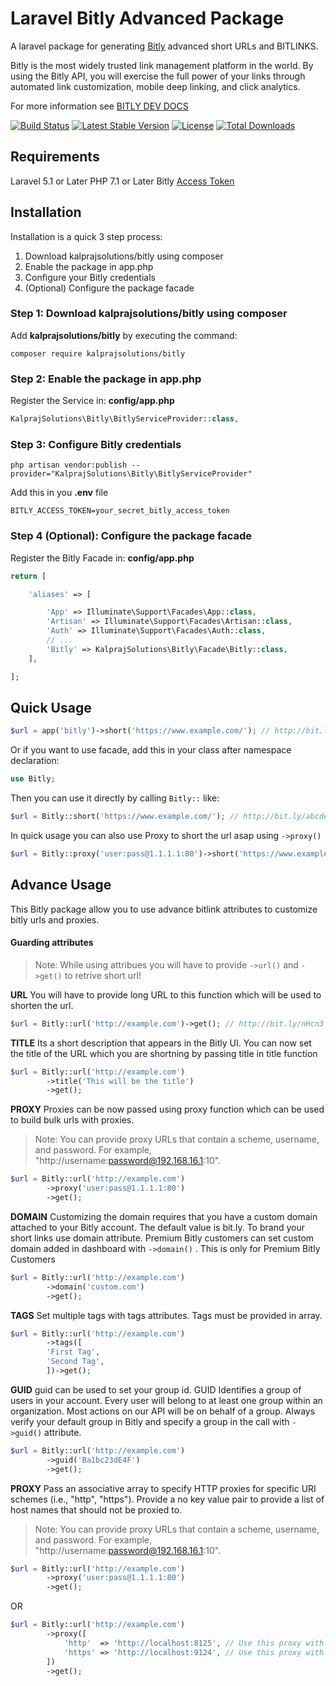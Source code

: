 # Laravel Bitly Advanced Package

A laravel package for generating [Bitly](https://bitly.com/) advanced short URLs and BITLINKS.

Bitly is the most widely trusted link management platform in the world. By using the Bitly API, you will exercise the full power of your links through automated link customization, mobile deep linking, and click analytics.

For more information see [BITLY DEV DOCS](https://dev.bitly.com/)

[![Build Status](https://github.com/Shivella/laravel-bitly/actions/workflows/tests.yml/badge.svg?branch=master)](https://github.com/Shivella/laravel-bitly/actions) [![Latest Stable Version](https://poser.pugx.org/shivella/laravel-bitly/v/stable)](https://packagist.org/packages/shivella/laravel-bitly) [![License](https://poser.pugx.org/shivella/laravel-bitly/license)](https://packagist.org/packages/shivella/laravel-bitly) [![Total Downloads](https://poser.pugx.org/shivella/laravel-bitly/downloads)](https://packagist.org/packages/shivella/laravel-bitly)

## Requirements

Laravel 5.1 or Later
PHP 7.1 or Later
Bitly [Access Token](https://app.bitly.com/settings/api/ "Access Token")

## Installation

Installation is a quick 3 step process:

1. Download kalprajsolutions/bitly using composer
2. Enable the package in app.php
3. Configure your Bitly credentials
4. (Optional) Configure the package facade

### Step 1: Download kalprajsolutions/bitly using composer

Add **kalprajsolutions/bitly** by executing the command:

```
composer require kalprajsolutions/bitly
```

### Step 2: Enable the package in app.php

Register the Service in: **config/app.php**

```php
KalprajSolutions\Bitly\BitlyServiceProvider::class,
```

### Step 3: Configure Bitly credentials

```
php artisan vendor:publish --provider="KalprajSolutions\Bitly\BitlyServiceProvider"
```

Add this in you **.env** file

```
BITLY_ACCESS_TOKEN=your_secret_bitly_access_token
```

### Step 4 (Optional): Configure the package facade

Register the Bitly Facade in: **config/app.php**

```php
return [

    'aliases' => [

        'App' => Illuminate\Support\Facades\App::class,
        'Artisan' => Illuminate\Support\Facades\Artisan::class,
        'Auth' => Illuminate\Support\Facades\Auth::class,
        // ...
        'Bitly' => KalprajSolutions\Bitly\Facade\Bitly::class,
    ],

];
```

## Quick Usage

```php
$url = app('bitly')->short('https://www.example.com/'); // http://bit.ly/abcdefg
```

Or if you want to use facade, add this in your class after namespace declaration:

```php
use Bitly;
```

Then you can use it directly by calling `Bitly::` like:

```php
$url = Bitly::short('https://www.example.com/'); // http://bit.ly/abcdefg
```

In quick usage you can also use Proxy to short the url asap using `->proxy()`

```php
$url = Bitly::proxy('user:pass@1.1.1.1:80')->short('https://www.example.com/'); // http://bit.ly/abcdefg
```

## Advance Usage

This Bitly package allow you to use advance bitlink attributes to customize bitly urls and proxies.

#### Guarding attributes

> Note: While using attribues you will have to provide `->url()` and `->get()` to retrive short url!

**URL**
You will have to provide long URL to this function which will be used to shorten the url.

```php
$url = Bitly::url('http://example.com')->get(); // http://bit.ly/nHcn3
```

**TITLE**
Its a short description that appears in the Bitly UI.
You can now set the title of the URL which you are shortning by passing title in title function

```php
$url = Bitly::url('http://example.com')
		->title('This will be the title')
		->get();
```

**PROXY**
Proxies can be now passed using proxy function which can be used to build bulk urls with proxies.

> Note: You can provide proxy URLs that contain a scheme, username, and password. For example, "http://username:password@192.168.16.1:10".

```php
$url = Bitly::url('http://example.com')
		->proxy('user:pass@1.1.1.1:80')
		->get();
```

**DOMAIN**
Customizing the domain requires that you have a custom domain attached to your Bitly account. The default value is bit.ly.
To brand your short links use domain attribute. Premium Bitly customers can set custom domain added in dashboard with `->domain()` . This is only for Premium Bitly Customers

```php
$url = Bitly::url('http://example.com')
		->domain('custom.com')
		->get();
```

**TAGS**
Set multiple tags with tags attributes. Tags must be provided in array.

```php
$url = Bitly::url('http://example.com')
		->tags([
		'First Tag',
		'Second Tag',
		])->get();
```

**GUID**
guid can be used to set your group id. GUID Identifies a group of users in your account. Every user will belong to at least one group within an organization. Most actions on our API will be on behalf of a group. Always verify your default group in Bitly and specify a group in the call with `->guid()` attribute.

```php
$url = Bitly::url('http://example.com')
		->guid('Ba1bc23dE4F')
		->get();
```

**PROXY**
Pass an associative array to specify HTTP proxies for specific URI schemes (i.e., "http", "https"). Provide a no key value pair to provide a list of host names that should not be proxied to.

> Note: You can provide proxy URLs that contain a scheme, username, and password. For example, "http://username:password@192.168.16.1:10".

```php
$url = Bitly::url('http://example.com')
		->proxy('user:pass@1.1.1.1:80')
		->get();

```

OR

```php
$url = Bitly::url('http://example.com')
		->proxy([
			'http'  => 'http://localhost:8125', // Use this proxy with "http"
			'https' => 'http://localhost:9124', // Use this proxy with "https"
		])
		->get();
```
